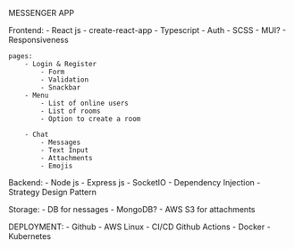 MESSENGER APP 

Frontend: 
    - React js - create-react-app
    - Typescript
    - Auth
    - SCSS
    - MUI?
    - Responsiveness


    pages: 
        - Login & Register
            - Form
            - Validation
            - Snackbar
        - Menu
            - List of online users
            - List of rooms
            - Option to create a room

        - Chat
            - Messages 
            - Text Input
            - Attachments
            - Emojis


Backend: 
    - Node js 
    - Express js
    - SocketIO
    - Dependency Injection
    - Strategy Design Pattern

Storage:
    - DB for nessages - MongoDB?
    - AWS S3 for attachments

DEPLOYMENT: 
    - Github
    - AWS Linux
    - CI/CD Github Actions
    - Docker
    - Kubernetes